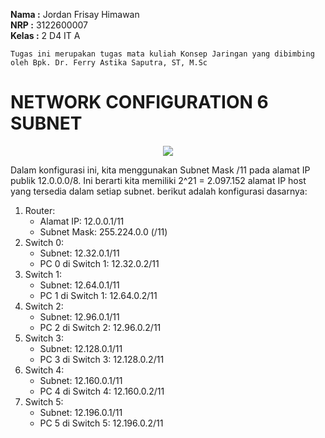 **Nama  :** Jordan Frisay Himawan <br>
**NRP   :** 3122600007 <br>
**Kelas :** 2 D4 IT A <br>

`Tugas ini merupakan tugas mata kuliah Konsep Jaringan yang dibimbing oleh Bpk. Dr. Ferry Astika Saputra, ST, M.Sc`

# NETWORK CONFIGURATION 6 SUBNET

<div align="center">
<img src="./assets/illustrasi.gif">
</div>

Dalam konfigurasi ini, kita menggunakan Subnet Mask /11 pada alamat IP publik 12.0.0.0/8. Ini berarti kita memiliki 2^21 = 2.097.152 alamat IP host yang tersedia dalam setiap subnet. berikut adalah konfigurasi dasarnya:

1. Router:
   * Alamat IP: 12.0.0.1/11
   * Subnet Mask: 255.224.0.0 (/11)
2. Switch 0:
   * Subnet: 12.32.0.1/11
   * PC 0 di Switch 1: 12.32.0.2/11
3. Switch 1:
   * Subnet: 12.64.0.1/11
   * PC 1 di Switch 1: 12.64.0.2/11
4. Switch 2:
   * Subnet: 12.96.0.1/11
   * PC 2 di Switch 2: 12.96.0.2/11
4. Switch 3:
   * Subnet: 12.128.0.1/11
   * PC 3 di Switch 3: 12.128.0.2/11
5. Switch 4:
   * Subnet: 12.160.0.1/11
   * PC 4 di Switch 4: 12.160.0.2/11
6. Switch 5:
   * Subnet: 12.196.0.1/11
   * PC 5 di Switch 5: 12.196.0.2/11
